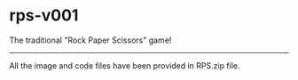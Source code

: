 # rps-v001
The traditional "Rock Paper Scissors" game!

----------------------------------------------------------------

All the image and code files have been provided in RPS.zip file.
